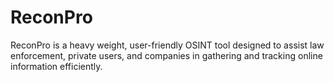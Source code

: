 # ReconPro
ReconPro is a heavy weight, user-friendly OSINT tool designed to assist law enforcement, private users, and companies in gathering and tracking online information efficiently.
